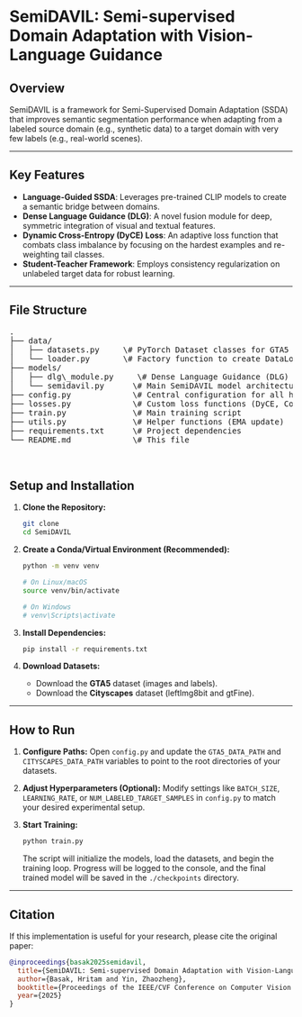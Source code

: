
# SemiDAVIL: Semi-supervised Domain Adaptation with Vision-Language Guidance


## Overview

SemiDAVIL is a framework for Semi-Supervised Domain Adaptation (SSDA) that improves semantic segmentation performance when adapting from a labeled source domain (e.g., synthetic data) to a target domain with very few labels (e.g., real-world scenes).

---

## Key Features

* **Language-Guided SSDA**: Leverages pre-trained CLIP models to create a semantic bridge between domains.
* **Dense Language Guidance (DLG)**: A novel fusion module for deep, symmetric integration of visual and textual features.
* **Dynamic Cross-Entropy (DyCE) Loss**: An adaptive loss function that combats class imbalance by focusing on the hardest examples and re-weighting tail classes.
* **Student-Teacher Framework**: Employs consistency regularization on unlabeled target data for robust learning.

---

## File Structure

<pre>
.
├── data/
│   ├── datasets.py     \# PyTorch Dataset classes for GTA5 & Cityscapes
│   └── loader.py       \# Factory function to create DataLoaders
├── models/
│   ├── dlg\_module.py     \# Dense Language Guidance (DLG) module
│   └── semidavil.py      \# Main SemiDAVIL model architecture
├── config.py             \# Central configuration for all hyperparameters and paths
├── losses.py             \# Custom loss functions (DyCE, Consistency)
├── train.py              \# Main training script
├── utils.py              \# Helper functions (EMA update)
├── requirements.txt      \# Project dependencies
└── README.md             \# This file


</pre>

## Setup and Installation

1.  **Clone the Repository:**
    ```bash
    git clone 
    cd SemiDAVIL
    ```

2.  **Create a Conda/Virtual Environment (Recommended):**
    ```bash
    python -m venv venv
    
    # On Linux/macOS
    source venv/bin/activate
    
    # On Windows
    # venv\Scripts\activate
    ```

3.  **Install Dependencies:**
    ```bash
    pip install -r requirements.txt
    ```

4.  **Download Datasets:**
    * Download the **GTA5** dataset (images and labels).
    * Download the **Cityscapes** dataset (leftImg8bit and gtFine).

---

## How to Run

1.  **Configure Paths:** Open `config.py` and update the `GTA5_DATA_PATH` and `CITYSCAPES_DATA_PATH` variables to point to the root directories of your datasets.

2.  **Adjust Hyperparameters (Optional):** Modify settings like `BATCH_SIZE`, `LEARNING_RATE`, or `NUM_LABELED_TARGET_SAMPLES` in `config.py` to match your desired experimental setup.

3.  **Start Training:**
    ```bash
    python train.py
    ```
    The script will initialize the models, load the datasets, and begin the training loop. Progress will be logged to the console, and the final trained model will be saved in the `./checkpoints` directory.

---

## Citation

If this implementation is useful for your research, please cite the original paper:

```bibtex
@inproceedings{basak2025semidavil,
  title={SemiDAVIL: Semi-supervised Domain Adaptation with Vision-Language Guidance for Semantic Segmentation},
  author={Basak, Hritam and Yin, Zhaozheng},
  booktitle={Proceedings of the IEEE/CVF Conference on Computer Vision and Pattern Recognition (CVPR)},
  year={2025}
}
````

```
```





